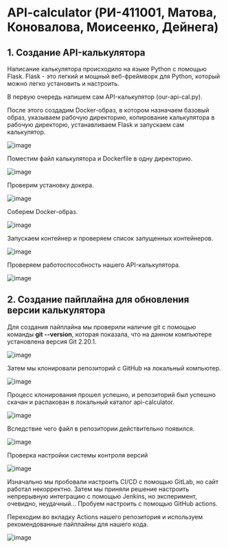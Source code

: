 # API-calculator (РИ-411001, Матова, Коновалова, Моисеенко, Дейнега)
## 1. Создание API-калькулятора
Написание калькулятора происходило на языке Python с помощью Flask. Flask - это легкий и мощный веб-фреймворк для Python, который можно легко установить и настроить.

В первую очередь напишем сам API-калькулятор (our-api-cal.py).

После этого создадим Docker-образ, в котором назначаем базовый образ, указываем рабочую директорию, копирование калькулятора в рабочую директорю, устанавливаем Flask и запускаем сам калькулятор.

![image](https://github.com/user-attachments/assets/25ef447f-f347-4c94-9431-730eef5936f5)


Поместим файл калькулятора и Dockerfile в одну директорию.

![image](https://github.com/user-attachments/assets/d912c398-0877-4d13-ab90-f58c85689f56)

Проверим установку докера.

![image](https://github.com/user-attachments/assets/35beb161-0232-401c-8bd9-775769a77995)

Соберем Docker-образ.

![image](https://github.com/user-attachments/assets/2e0ba375-54e3-4d9e-a320-4225f7b47c28)

Запускаем контейнер и проверяем список запущенных контейнеров. 

![image](https://github.com/user-attachments/assets/e46b9c95-b62a-4a1b-bbcf-b7486726888f)

Проверяем работоспособность нашего API-калькулятора.

![image](https://github.com/user-attachments/assets/b089cb8a-9ed2-469e-87e8-bc613c520399)

## 2. Создание пайплайна для обновления версии калькулятора

Для создания пайплайна мы проверили наличие git с помощью команды **git --version**, которая показала, что на данном компьютере установлена версия Git 2.20.1.

![image](https://github.com/user-attachments/assets/32ffce49-b4e7-4054-9615-20227769065c)

Затем мы клонировали репозиторий с GitHub на локальный компьютер. 

![image](https://github.com/user-attachments/assets/f7c70945-7f4e-41ef-a3f4-2dc2e8d10128)

Процесс клонирования прошел успешно, и репозиторий был успешно скачан и распакован в локальный каталог api-calculator.

![image](https://github.com/user-attachments/assets/c8b04aae-ebd9-4eef-b7d2-e352d310cb40)

Вследствие чего файл в репозитории действительно появился.

![image](https://github.com/user-attachments/assets/5527127b-9690-4bc1-9ff0-a05df4b326d4)

Проверка настройки системы контроля версий

![image](https://github.com/user-attachments/assets/eaeb398e-d5db-4fda-8a72-2b81bc3e0f2a)


Изначально мы пробовали настроить CI/CD с помощью GitLab, но сайт работал некорректно. Затем мы приняли решение настроить непрерывную интеграцию с помощью Jenkins, но эксперимент, очевидно, неудачный... Пробуем настроить с помощью GitHub actions.

Переходим во вкладку Actions нашего репозитория и используем рекомендованные пайплайны для нашего кода.

![image](https://github.com/user-attachments/assets/b785f3b8-ed87-4ee2-8d48-5fd095a5237b)






